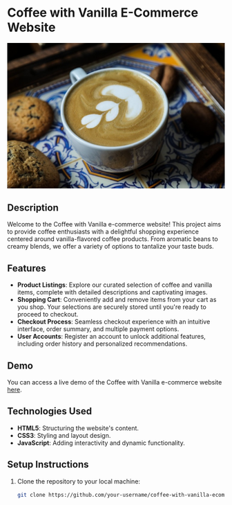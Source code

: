 # Coffee with Vanilla E-Commerce Website

![Coffee with Vanilla Logo](./images/g-img-4.jpg)

## Description
Welcome to the Coffee with Vanilla e-commerce website! This project aims to provide coffee enthusiasts with a delightful shopping experience centered around vanilla-flavored coffee products. From aromatic beans to creamy blends, we offer a variety of options to tantalize your taste buds.

## Features
- **Product Listings**: Explore our curated selection of coffee and vanilla items, complete with detailed descriptions and captivating images.
- **Shopping Cart**: Conveniently add and remove items from your cart as you shop. Your selections are securely stored until you're ready to proceed to checkout.
- **Checkout Process**: Seamless checkout experience with an intuitive interface, order summary, and multiple payment options.
- **User Accounts**: Register an account to unlock additional features, including order history and personalized recommendations.

## Demo
You can access a live demo of the Coffee with Vanilla e-commerce website [here]( ).

## Technologies Used
- **HTML5**: Structuring the website's content.
- **CSS3**: Styling and layout design.
- **JavaScript**: Adding interactivity and dynamic functionality.

## Setup Instructions
1. Clone the repository to your local machine:

   ```bash
   git clone https://github.com/your-username/coffee-with-vanilla-ecommerce.git
